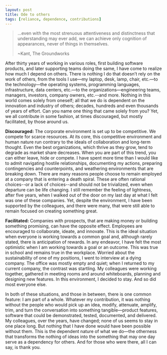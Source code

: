 ```yaml
---
layout: post
title: Ode to others
tags: [reliance, dependence, contributions]
---
```


>…even with the most strenuous attentiveness and distinctness that understanding may ever add, we can achieve only cognition of appearances, never of things in themselves.
>
>~Kant, The Groundworks

After thirty years of working in various roles, first building software products, and later supporting teams doing the same, I have come to realize how much I depend on others. There is nothing I do that doesn’t rely on the work of others, from the tools I use—my laptop, desk, lamp, chair, etc.—to the technology—the operating systems, programming languages, infrastructure, data centers, etc.—to the organizations—engineering teams, managers, investors, company owners, etc.--and more. Nothing in this world comes solely from oneself; all that we do is dependent on the innovation and industry of others; decades, hundreds and even thousands of years of effort. Can you name one thing that came solely from you? Yet, we all contribute in some fashion, at times discouraged, but mostly facilitated, by those around us.

**Discouraged:** The corporate environment is set up to be competitive. We compete for scarce resources. At its core, this competitive environment and human nature run contrary to the ideals of collaboration and long-term thought. Even the best organizations, which thrive as they grow, tend to degrade as market share decreases. When you are part of this trend, you can either leave, hide or compete. I have spent more time than I would like to admit navigating hostile relationships, documenting my actions, preparing contingencies and counterpoints, and weathering environments that are breaking down. There are many reasons people choose to remain employed at a company that is entering a death spiral. These are often rational choices--or a lack of choices--and should not be trivialized, even when departure can be life changing. I still remember the feeling of lightness, after five years, when I walked out of the door on my last day at what I felt was one of these companies.  Yet, despite the environment, I have been supported by the colleagues, and there were many, that were still able to remain focused on creating something great.

**Facilitated:** Companies with prospects, that are making money or building something promising, can have the opposite effect. Employees are encouraged to collaborate, ideate, and innovate. This is the ideal situation when everyone is working towards a common goal and, although rarely stated, there is anticipation of rewards. In any endeavor, I have felt the most optimistic when I am working towards a goal or an outcome. This was true in school and remains true in the workplace. Worried about the sustainability of one of my positions, I went to interview at a dying company. The office was mostly empty and quiet; when I returned to my current company, the contrast was startling. My colleagues were working together, gathered in meeting rooms and around whiteboards, planning and designing new features. In this environment, I decided to stay.  And so did most everyone else.

In both of these situations, and those in between, there is one common feature: I am part of a whole. Whatever my contribution, it was nothing without the people who would pick up an idea, modify, attenuate, amplify, trim, and turn the conversation into something tangible—product features, software that could be demonstrated, tested, documented, and delivered. My colleagues, over the years, have changed; none of us seems to stay in one place long. But nothing that I have done would have been possible without them. This is the dependent nature of what we do—the otherness that transforms the nothing of ideas into the something that may one day serve as a dependency for others.  And for those who were there, all I can say, is thank you.
